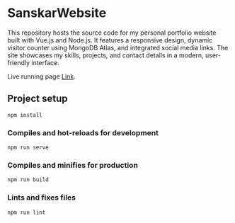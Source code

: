 # SanskarWebsite
This repository hosts the source code for my personal portfolio website built with Vue.js and Node.js. It features a responsive design, dynamic visitor counter using MongoDB Atlas, and integrated social media links. The site showcases my skills, projects, and contact details in a modern, user-friendly interface.

Live running page [Link](https://sanskarjaiswal2904.github.io/Sanskar-Website).


## Project setup
```
npm install
```

### Compiles and hot-reloads for development
```
npm run serve
```

### Compiles and minifies for production
```
npm run build
```

### Lints and fixes files
```
npm run lint
```

